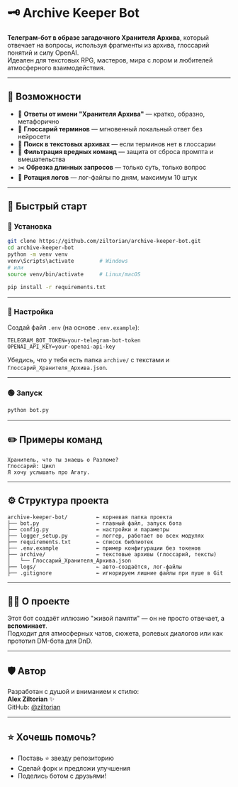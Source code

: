 
# 🗝️ Archive Keeper Bot

**Телеграм-бот в образе загадочного Хранителя Архива**, который отвечает на вопросы, используя фрагменты из архива, глоссарий понятий и силу OpenAI.  
Идеален для текстовых RPG, мастеров, мира с лором и любителей атмосферного взаимодействия.

---

## 🔮 Возможности

- 🧠 **Ответы от имени "Хранителя Архива"** — кратко, образно, метафорично
- 📜 **Глоссарий терминов** — мгновенный локальный ответ без нейросети
- 📂 **Поиск в текстовых архивах** — если терминов нет в глоссарии
- 🔐 **Фильтрация вредных команд** — защита от сброса промпта и вмешательства
- ✂️ **Обрезка длинных запросов** — только суть, только вопрос
- 📝 **Ротация логов** — лог-файлы по дням, максимум 10 штук

---

## 🚀 Быстрый старт

### 💾 Установка

```bash
git clone https://github.com/ziltorian/archive-keeper-bot.git
cd archive-keeper-bot
python -m venv venv
venv\Scripts\activate        # Windows
# или
source venv/bin/activate     # Linux/macOS

pip install -r requirements.txt
```

---

### 🔧 Настройка

Создай файл `.env` (на основе `.env.example`):

```
TELEGRAM_BOT_TOKEN=your-telegram-bot-token
OPENAI_API_KEY=your-openai-api-key
```

Убедись, что у тебя есть папка `archive/` с текстами и `Глоссарий_Хранителя_Архива.json`.

---

### 🟢 Запуск

```bash
python bot.py
```

---

## ✏️ Примеры команд

```
Хранитель, что ты знаешь о Разломе?
Глоссарий: Цикл
Я хочу услышать про Агату.
```

---

## ⚙️ Структура проекта

```
archive-keeper-bot/         ← корневая папка проекта
├── bot.py                  ← главный файл, запуск бота
├── config.py               ← настройки и параметры
├── logger_setup.py         ← логгер, работает во всех модулях
├── requirements.txt        ← список библиотек
├── .env.example            ← пример конфигурации без токенов
├── archive/                ← текстовые архивы (глоссарий, тексты)
│   └── Глоссарий_Хранителя_Архива.json
├── logs/                   ← авто-создаётся, лог-файлы
├── .gitignore              ← игнорируем лишние файлы при пуше в Git
```

---

## 🧙‍♂️ О проекте

Этот бот создаёт иллюзию "живой памяти" — он не просто отвечает, а **вспоминает**.  
Подходит для атмосферных чатов, сюжета, ролевых диалогов или как прототип DM-бота для DnD.

---

## 🛡 Автор

Разработан с душой и вниманием к стилю:  
**Alex Ziltorian** ✨  
GitHub: [@ziltorian](https://github.com/ziltorian)

---

## ⭐ Хочешь помочь?

- Поставь ⭐ звезду репозиторию
- Сделай форк и предложи улучшения
- Поделись ботом с друзьями!